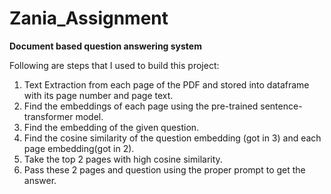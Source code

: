 # Zania_Assignment
**Document based question answering system**

Following are steps that I used to build this project:

1. Text Extraction from each page of the PDF and stored into dataframe with its page number and page text.
2. Find the embeddings of each page using the pre-trained sentence-transformer model.
3. Find the embedding of the given question.
4. Find the cosine similarity of the question embedding (got in 3) and each page embedding(got in 2).
5. Take the top 2 pages with high cosine similarity.
6. Pass these 2 pages and question using the proper prompt to get the answer.
